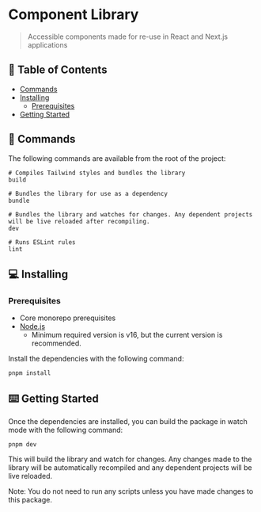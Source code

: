 # Component Library

> Accessible components made for re-use in React and Next.js applications

## 📖 Table of Contents

- [Commands](#-commands)
- [Installing](#-installing)
  - [Prerequisites](#prerequisites)
- [Getting Started](#-getting-started)

## 📣 Commands

The following commands are available from the root of the project:

```shell
# Compiles Tailwind styles and bundles the library
build

# Bundles the library for use as a dependency
bundle

# Bundles the library and watches for changes. Any dependent projects will be live reloaded after recompiling.
dev

# Runs ESLint rules
lint
```

## 💻 Installing

### Prerequisites

- Core monorepo prerequisites
- [Node.js](https://nodejs.org/en/download/)
  - Minimum required version is v16, but the current version is recommended.

Install the dependencies with the following command:

```shell
pnpm install
```

## ⌨️ Getting Started

Once the dependencies are installed, you can build the package in watch mode with the following command:

```shell
pnpm dev
```

This will build the library and watch for changes. Any changes made to the library will be automatically recompiled and any dependent projects will be live reloaded.

Note: You do not need to run any scripts unless you have made changes to this package.
